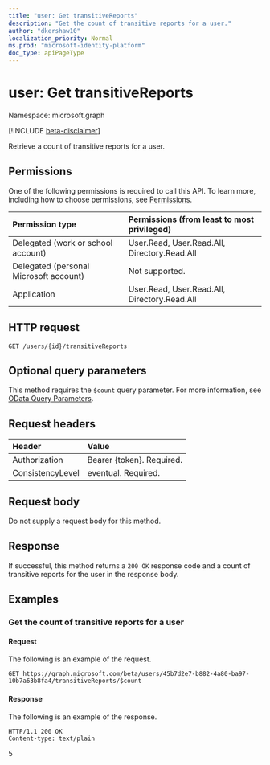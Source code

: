 ```yaml
---
title: "user: Get transitiveReports"
description: "Get the count of transitive reports for a user."
author: "dkershaw10"
localization_priority: Normal
ms.prod: "microsoft-identity-platform"
doc_type: apiPageType
---
```


# user: Get transitiveReports

Namespace: microsoft.graph

[!INCLUDE [beta-disclaimer](../../includes/beta-disclaimer.md)]

Retrieve a count of transitive reports for a user.

## Permissions

One of the following permissions is required to call this API. To learn more, including how to choose permissions, see [Permissions](/graph/permissions-reference).


| Permission type | Permissions (from least to most privileged) |
|:--------------------|:---------------------------------------------------------|
| Delegated (work or school account) | User.Read, User.Read.All, Directory.Read.All |
| Delegated (personal Microsoft account) | Not supported. |
| Application | User.Read, User.Read.All, Directory.Read.All |

## HTTP request
<!-- { "blockType": "ignored" } -->
```http
GET /users/{id}/transitiveReports
```
## Optional query parameters

This method requires the `$count` query parameter. For more information, see [OData Query Parameters](/graph/query-parameters).

## Request headers

| Header       | Value |
|:---------------|:--------|
| Authorization  | Bearer {token}. Required.  |
| ConsistencyLevel | eventual. Required. |

## Request body

Do not supply a request body for this method.

## Response

If successful, this method returns a `200 OK` response code and a count of transitive reports for the user in the response body.

## Examples

### Get the count of transitive reports for a user

#### Request

The following is an example of the request.

<!-- {
  "blockType": "request",
  "name": "get_transitivereports"
}-->
```http
GET https://graph.microsoft.com/beta/users/45b7d2e7-b882-4a80-ba97-10b7a63b8fa4/transitiveReports/$count
```

#### Response

The following is an example of the response.
<!-- {
  "blockType": "response",
  "truncated": true,
  "@odata.type": "microsoft.graph.transitivereports",
  "isCollection": true
} -->
```http
HTTP/1.1 200 OK
Content-type: text/plain
```

5

<!-- uuid: 8fcb5dbc-d5aa-4681-8e31-b001d5168d79
2015-10-25 14:57:30 UTC -->
<!--
{
  "type": "#page.annotation",
  "description": "Get transitiveReports",
  "keywords": "",
  "section": "documentation",
  "tocPath": "",
  "suppressions": [
  ]
}
-->
